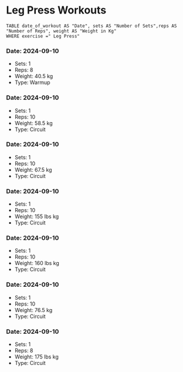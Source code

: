 # Leg Press Workouts

```dataview 
TABLE date_of_workout AS "Date", sets AS "Number of Sets",reps AS "Number of Reps", weight AS "Weight in Kg" 
WHERE exercise =" Leg Press"
```
### Date: 2024-09-10
- Sets: 1
- Reps: 8
- Weight: 40.5 kg
- Type: Warmup

### Date: 2024-09-10
- Sets: 1
- Reps: 10
- Weight: 58.5 kg
- Type: Circuit

### Date: 2024-09-10
- Sets: 1
- Reps: 10
- Weight: 67.5 kg
- Type: Circuit

### Date: 2024-09-10
- Sets: 1
- Reps: 10
- Weight: 155 lbs kg
- Type: Circuit

### Date: 2024-09-10
- Sets: 1
- Reps: 10
- Weight: 160 lbs kg
- Type: Circuit

### Date: 2024-09-10
- Sets: 1
- Reps: 10
- Weight: 76.5 kg
- Type: Circuit

### Date: 2024-09-10
- Sets: 1
- Reps: 8
- Weight: 175 lbs kg
- Type: Circuit


